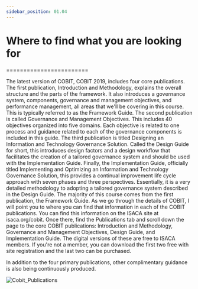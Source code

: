 ```yaml
---
sidebar_position: 01.04
---
```


# Where to find what you are looking for
========================



The latest version of COBIT, COBIT 2019, includes four core publications. The first publication, Introduction and Methodology, explains the overall structure and the parts of the framework. It also introduces a governance system, components, governance and management objectives, and performance management, all areas that we'll be covering in this course. This is typically referred to as the Framework Guide. The second publication is called Governance and Management Objectives. This includes 40 objectives organized into five domains. Each objective is related to one process and guidance related to each of the governance components is included in this guide. The third publication is titled Designing an Information and Technology Governance Solution. Called the Design Guide for short, this introduces design factors and a design workflow that facilitates the creation of a tailored governance system and should be used with the Implementation Guide. Finally, the Implementation Guide, officially titled Implementing and Optimizing an Information and Technology Governance Solution, this provides a continual improvement life cycle approach with seven phases and three perspectives. Essentially, it is a very detailed methodology to adopting a tailored governance system described in the Design Guide. The majority of this course comes from the first publication, the Framework Guide. As we go through the details of COBIT, I will point you to where you can find that information in each of the COBIT publications. You can find this information on the ISACA site at isaca.org/cobit. Once there, find the Publications tab and scroll down the page to the core COBIT publications: Introduction and Methodology, Governance and Management Objectives, Design Guide, and Implementation Guide. The digital versions of these are free to ISACA members. If you're not a member, you can download the first two free with site registration and the last two can be purchased. 

In addition to the four primary publications, other complimentary guidance is also being continuously produced.

![Cobit_Publications](/img/Cobit_Publications.png)